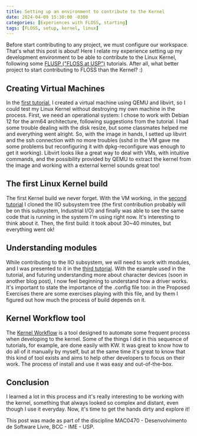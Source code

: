 ```yaml
---
title: Setting up an environment to contribute to the Kernel
date: 2024-04-09 15:30:00 -0300
categories: [Experiences with FLOSS, starting]
tags: [FLOSS, setup, kernel, linux]
---
```


Before start contributing to any project, we must configure our workspace. That's what this post is about! Here I relate my experience setting up my development environment to be able to contribute to the Linux Kernel, following some [FLUSP ("FLOSS at USP")](https://flusp.ime.usp.br/) tutorials. After all, what better project to start contributing to FLOSS than the Kernel? :)

## Creating Virtual Machines

In the [first tutorial](https://flusp.ime.usp.br/kernel/qemu-libvirt-setup/), I created a virtual machine using QEMU and libvirt, so I could test my Linux Kernel without destroying my own machine in the process. First, we need an operational system: I chose to work with Debian 12 for the arm64 architecture, following suggestions from the tutorial. I had some trouble dealing with the disk resize, but some classmates helped me and everything went alright. So, with the image in hands, I setted up libvirt and the ssh connection with no more troubles (sshd in the VM gave me some problems but reconfiguring it with dpkg-reconfigure was enough to get it working). Libvirt looks like a great way to deal with VMs, with intuitive commands, and the possibility provided by QEMU to extract the kernel from the image and working with a external kernel sounds great too!

## The first Linux Kernel build

The first Kernel build we never forget. With the VM working, in the [second tutorial](https://flusp.ime.usp.br/kernel/build-linux-for-arm/) I cloned the IIO subsystem tree (the first contribution probably will be on this subsystem, Industrial I/O) and finally was able to see the same code that is running in the system I'm using right now. It's interesting to think about it. Then, the first build: it took about 30~40 minutes, but everything went ok!

## Understanding modules

While contributing to the IIO subsystem, we will need to work with modules, and I was presented to it in the [third tutorial](https://flusp.ime.usp.br/kernel/modules-intro/). With the example used in the tutorial, and futuring understanding more about character devices (soon in another blog post), I now feel beginning to understand how a driver works. It's important to state the importance of the .config file too: in the Proposed Exercises there are some exercises playing with this file, and by them I figured out how much the process of build depends on it.

## Kernel Workflow tool

The [Kernel Workflow](https://kworkflow.org/) is a tool designed to automate some frequent process when developing to the kernel. Some of the things I did in this sequence of tutorials, for example, are done easily with KW. It was great to know how to do all of it manually by myself, but at the same time it's great to know that this kind of tool exists and aims to help other developers to focus on their work. The process of install and use it was easy and out-of-the-box.

## Conclusion

I learned a lot in this process and it's really interesting to be working with the kernel, something that always looked so complex and distant, even though I use it everyday. Now, it's time to get the hands dirty and explore it!

This post was made as part of the discipline MAC0470 - Desenvolvimento de Software Livre, BCC - IME - USP.

